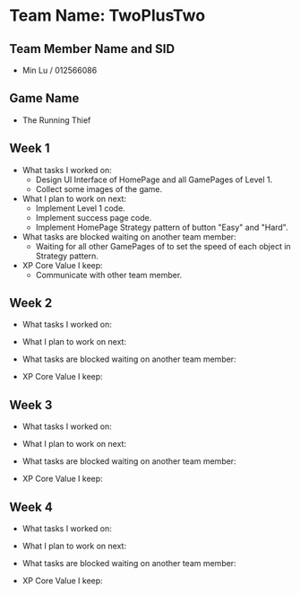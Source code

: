 # Team Name: TwoPlusTwo

## Team Member Name and SID

* Min Lu / 012566086

## Game Name

* The Running Thief

## Week 1

* What tasks I worked on:
  * Design UI Interface of HomePage and all GamePages of Level 1.
  * Collect some images of the game.
* What I plan to work on next:
  * Implement Level 1 code.
  * Implement success page code.
  * Implement HomePage Strategy pattern of button "Easy" and "Hard".
* What tasks are blocked waiting on another team member:
  * Waiting for all other GamePages of to set the speed of each object in Strategy pattern.
* XP Core Value I keep:
  * Communicate with other team member. 
## Week 2

* What tasks I worked on:

* What I plan to work on next:

* What tasks are blocked waiting on another team member:

* XP Core Value I keep:

## Week 3

* What tasks I worked on:

* What I plan to work on next:

* What tasks are blocked waiting on another team member:

* XP Core Value I keep:

## Week 4

* What tasks I worked on:

* What I plan to work on next:

* What tasks are blocked waiting on another team member:

* XP Core Value I keep:
